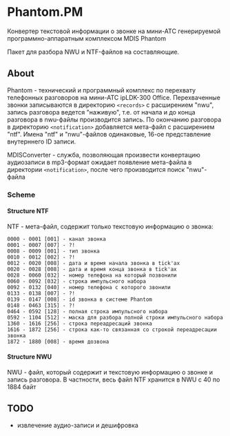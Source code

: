 # Phantom.PM

Конвертер текстовой информации о звонке на мини-АТС генерируемой программно-аппаратным комплексом MDIS Phantom

Пакет для разбора NWU и NTF-файлов на составляющие.

## About

Phantom - технический и программный комплекс по перехвату телефонных разговоров на мини-АТС ipLDK-300 Office. Перехваченные звонки записываются в директорию `<records>` с расширением "nwu", запись разговора ведется "наживую", т.е. от начала и до конца разговора в nwu-файлы производится запись. По окончанию разговора в директорию `<notification>` добавляется мета-файл с расширением "ntf". Имена "ntf" и "nwu"-файлов одинаковые, 16-ое представление внутерннего ID записи.

MDISConverter - служба, позволяющая произвести конвертацию аудиозаписи в mp3-формат ожидает появление мета-файла в директории `<notification>`, после чего производится поиск "nwu"-файла

### Scheme 
       
#### Structure NTF
NTF - мета-файл, содержит только текстовую информацию о звонка:
```
0000 - 0001 [001] - канал звонка
0001 - 0007 [007] - ?!
0008 - 0009 [001] - тип звонка
0010 - 0012 [002] - ?!
0012 - 0020 [008] - дата и время начала звонка в tick'ах
0020 - 0028 [008] - дата и время конца звонка в tick'ах
0028 - 0060 [032] - номер телефона на который позвонили
0060 - 0092 [032] - строка импульсного набора
0092 - 0132 [040] - номер телефона с которого звонили
0133 - 0138 [007] - ?!
0139 - 0147 [008] - id звонка в системе Phantom
0148 - 0463 [315] - ?!
0464 - 0592 [128] - полная строка импульсного набора
0592 - 1104 [512] - маска для разбора полной строки импульсного набора
1360 - 1616 [256] - строка переадресаций звонка
1616 - 1872 [256] - строка как-то связанная со строкой переадресации звонка
1872 - 1880 [008] - время дозвона
```

#### Structure NWU
NWU - файл, который содержит и текстовую информацию о звонке и запись разговора. В частности, весь файл NTF хранится в NWU с 40 по 1884 байт

## TODO
* извлечение аудио-записи и дешифровка
